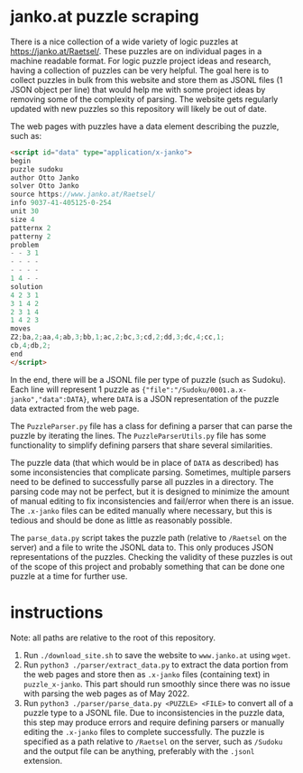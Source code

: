 # janko.at puzzle scraping

There is a nice collection of a wide variety of logic puzzles at
https://janko.at/Raetsel/. These puzzles are on individual pages in a machine
readable format. For logic puzzle project ideas and research, having a
collection of puzzles can be very helpful. The goal here is to collect puzzles
in bulk from this website and store them as JSONL files (1 JSON object per line)
that would help me with some project ideas by removing some of the complexity of
parsing. The website gets regularly updated with new puzzles so this repository
will likely be out of date.

The web pages with puzzles have a data element describing the puzzle, such as:
```html
<script id="data" type="application/x-janko">
begin
puzzle sudoku
author Otto Janko
solver Otto Janko
source https://www.janko.at/Raetsel/
info 9037-41-405125-0-254
unit 30
size 4
patternx 2
patterny 2
problem
- - 3 1
- - - -
- - - -
1 4 - -
solution
4 2 3 1
3 1 4 2
2 3 1 4
1 4 2 3
moves
Z2;ba,2;aa,4;ab,3;bb,1;ac,2;bc,3;cd,2;dd,3;dc,4;cc,1;
cb,4;db,2;
end
</script>
```

In the end, there will be a JSONL file per type of puzzle (such as Sudoku). Each
line will represent 1 puzzle as `{"file":"/Sudoku/0001.a.x-janko","data":DATA}`,
where `DATA` is a JSON representation of the puzzle data extracted from the web
page.

The `PuzzleParser.py` file has a class for defining a parser that can parse the\
puzzle by iterating the lines. The `PuzzleParserUtils.py` file has some
functionality to simplify defining parsers that share several similarities.

The puzzle data (that which would be in place of `DATA` as described) has some
inconsistencies that complicate parsing. Sometimes, multiple parsers need to be
defined to successfully parse all puzzles in a directory. The parsing code may
not be perfect, but it is designed to minimize the amount of manual editing to
fix inconsistencies and fail/error when there is an issue. The `.x-janko` files
can be edited manually where necessary, but this is tedious and should be done
as little as reasonably possible.

The `parse_data.py` script takes the puzzle path (relative to `/Raetsel` on the
server) and a file to write the JSONL data to. This only produces JSON
representations of the puzzles. Checking the validity of these puzzles is out of
the scope of this project and probably something that can be done one puzzle at
a time for further use.

# instructions

Note: all paths are relative to the root of this repository.

1. Run `./download_site.sh` to save the website to `www.janko.at` using `wget`.
2. Run `python3 ./parser/extract_data.py` to extract the data portion from the
web pages and store then as `.x-janko` files (containing text) in
`puzzle_x-janko`. This part should run smoothly since there was no issue with
parsing the web pages as of May 2022.
3. Run `python3 ./parser/parse_data.py <PUZZLE> <FILE>` to convert all of a
puzzle type to a JSONL file. Due to inconsistencies in the puzzle data, this
step may produce errors and require defining parsers or manually editing the
`.x-janko` files to complete successfully. The puzzle is specified as a path
relative to `/Raetsel` on the server, such as `/Sudoku` and the output file can
be anything, preferably with the `.jsonl` extension.
